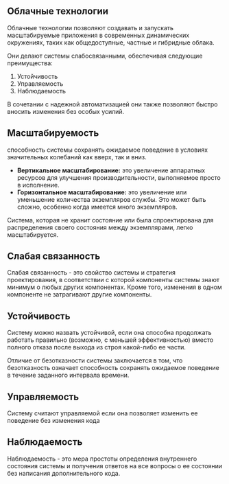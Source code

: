 ## Облачные технологии

Облачные технологии позволяют создавать и запускать масштабируемые приложения в современных динамических окружениях, таких как общедоступные, частные и гибридные облака.

Они делают системы слабосвязанными, обеспечивая следующие преимущества:
1. Устойчивость
2. Управляемость
3. Наблюдаемость

В сочетании с надежной автоматизацией они также позволяют быстро вносить изменения без особых усилий.

## Масштабируемость

способность системы сохранять ожидаемое поведение в условиях значительных колебаний как вверх, так и вниз.

- **Вертикальное масштабирование:** это увеличение аппаратных ресурсов для улучшения производительности, выполняемое просто в исполнение.
- **Горизонтальное масштабирование:** это увеличение или уменьшение количества экземпляров службы. Это может быть сложно, особенно когда имеется много экземпляров.

Система, которая не хранит состояние или была спроектирована для распределения своего состояния между экземплярами, легко масштабируется.


## Слабая связанность

Слабая связанность - это свойство системы и стратегия проектирования, в соответствии с которой компоненты системы знают минимум о любых других компонентах. Кроме того, изменения в одном компоненте не затрагивают другие компоненты.


## Устойчивость
Систему можно назвать устойчивой, если она способна продолжать работать правильно (возможно, с меньшей эффективностью) вместо полного отказа после выхода из строя какой-либо ее части. 

Отличие от безотказности системы заключается в том, что безотказность означает способность сохранять ожидаемое поведение в течение заданного интервала времени.

## Управляемость

Систему считают управляемой если она позволяет изменить ее поведение без изменения кода

## Наблюдаемость 

Наблюдаемость - это мера простоты определения внутреннего состояния системы и получения ответов на все вопросы о ее состоянии без написания дополнительного кода.
